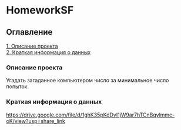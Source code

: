 # HomeworkSF

## Оглавление  
[1. Описание проекта](.README.md#Описание-проекта)   
[2. Краткая информация о данных](.README.md#Краткая-информация-о-данных)  

### Описание проекта    
Угадать загаданное компьютером число за минимальное число попыток.

### Краткая информация о данных
https://drive.google.com/file/d/1ghK35pKdDyI1jW9ar7hTCnBqylmmc-oK/view?usp=share_link
 
